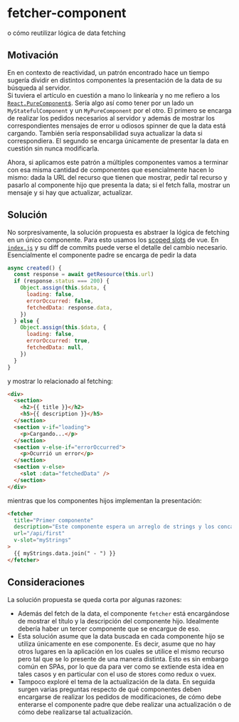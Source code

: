 # fetcher-component

o cómo reutilizar lógica de data fetching

## Motivación

En en contexto de reactividad, un patrón encontrado hace un tiempo sugería
dividir en distintos componentes la presentación de la data de su búsqueda al
servidor.  
Si tuviera el artículo en cuestión a mano lo linkearía y no me refiero a los
[`React.PureComponent`s](https://stackoverflow.com/questions/41340697/react-component-vs-react-purecomponent).
Sería algo así como tener por un lado un `MyStatefulComponent` y un
`MyPureComponent` por el otro.
El primero se encarga de realizar los pedidos necesarios al servidor y además de
mostrar los correspondientes mensajes de error u odiosos spinner de que la data
está cargando.
También sería responsabilidad suya actualizar la data si correspondiera.
El segundo se encarga únicamente de presentar la data en cuestión sin nunca
modificarla.

Ahora, si aplicamos este patrón a múltiples componentes vamos a terminar con esa
misma cantidad de componentes que esencialmente hacen lo mismo:
dada la URL del recurso que tienen que mostrar, pedir tal recurso y pasarlo al 
componente hijo que presenta la data;
si el fetch falla, mostrar un mensaje y si hay que actualizar, actualizar.

## Solución

No sorpresivamente, la solución propuesta es abstraer la lógica de fetching en
un único componente.
Para esto usamos los
[scoped slots](https://v3.vuejs.org/guide/component-slots.html#scoped-slots)
de vue.
En [`index.js`](index.js) y su diff de commits puede verse el detalle del cambio
necesario.
Esencialmente el componente padre se encarga de pedir la data
```javascript
async created() {
  const response = await getResource(this.url)
  if (response.status === 200) {
    Object.assign(this.$data, {
      loading: false,
      errorOccurred: false,
      fetchedData: response.data,
    })
  } else {
    Object.assign(this.$data, {
      loading: false,
      errorOccurred: true,
      fetchedData: null,
    })
  }
}
```
y mostrar lo relacionado al fetching:
```html
<div>
  <section>
    <h2>{{ title }}</h2>
    <h5>{{ description }}</h5>
  </section>
  <section v-if="loading">
    <p>Cargando...</p>
  </section>
  <section v-else-if="errorOccurred">
    <p>Ocurrió un error</p>
  </section>
  <section v-else>
    <slot :data="fetchedData" />
  </section>
</div>
```
mientras que los componentes hijos implementan la presentación:
```html
<fetcher
  title="Primer componente"
  description="Este componente espera un arreglo de strings y los concatena."
  url="/api/first"
  v-slot="myStrings"
>
  {{ myStrings.data.join(" - ") }}
</fetcher>
```

## Consideraciones

La solución propuesta se queda corta por algunas razones:
- Además del fetch de la data, el componente `fetcher` está encargándose de
mostrar el título y la descripción del componente hijo.
Idealmente debería haber un tercer componente que se encargue de eso.
- Esta solución asume que la data buscada en cada componente hijo se utiliza
únicamente en ese componente.
Es decir, asume que no hay otros lugares en la aplicación en los cuales se
utilice el mismo recurso pero tal que se lo presente de una manera distinta.
Esto es sin embargo común en SPAs, por lo que da para ver como se extiende esta
idea en tales casos y en particular con el uso de stores como redux o vuex.
- Tampoco exploré el tema de la actualización de la data.
En seguida surgen varias preguntas respecto de qué componentes deben encargarse
de realizar los pedidos de modificaciones, de cómo debe enterarse el componente
padre que debe realizar una actualización o de cómo debe realizarse tal
actualización.
